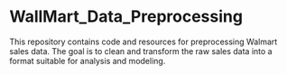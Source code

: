 # WallMart_Data_Preprocessing

This repository contains code and resources for preprocessing Walmart sales data.
The goal is to clean and transform the raw sales data into a format suitable for 
analysis and modeling.
